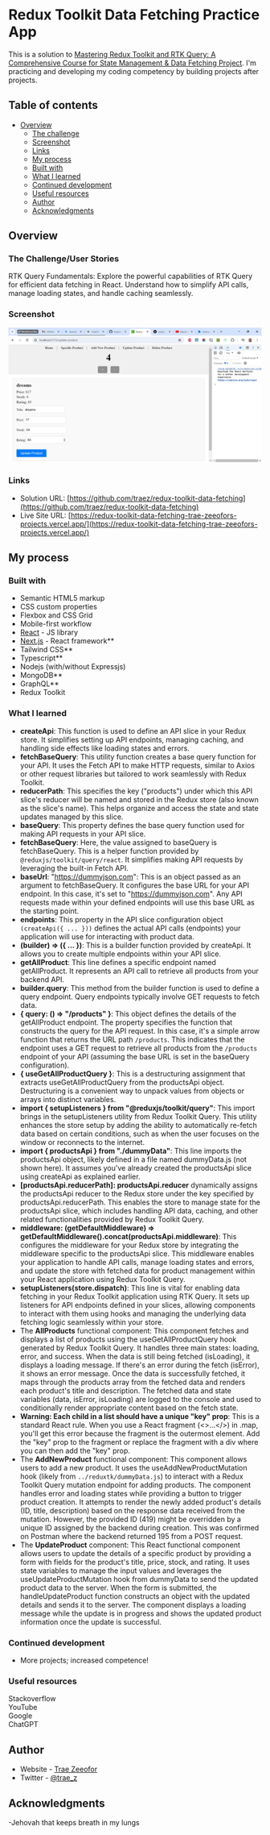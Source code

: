 # Redux Toolkit Data Fetching Practice App

This is a solution to [Mastering Redux Toolkit and RTK Query: A Comprehensive Course for State Management & Data Fetching Project](https://www.youtube.com/watch?v=CI8VeG0GI-M&t=157s). I'm practicing and developing my coding competency by building projects after projects.

## Table of contents

- [Overview](#overview)
  - [The challenge](#the-challenge)
  - [Screenshot](#screenshot)
  - [Links](#links)
  - [My process](#my-process)
  - [Built with](#built-with)
  - [What I learned](#what-i-learned)
  - [Continued development](#continued-development)
  - [Useful resources](#useful-resources)
  - [Author](#author)
  - [Acknowledgments](#acknowledgments)

## Overview

### The Challenge/User Stories

RTK Query Fundamentals: Explore the powerful capabilities of RTK Query for efficient data fetching in React. Understand how to simplify API calls, manage loading states, and handle caching seamlessly.

### Screenshot

![](public/screenshot-desktop.png)

### Links

- Solution URL: [https://github.com/traez/redux-toolkit-data-fetching](https://github.com/traez/redux-toolkit-data-fetching)
- Live Site URL: [https://redux-toolkit-data-fetching-trae-zeeofors-projects.vercel.app/](https://redux-toolkit-data-fetching-trae-zeeofors-projects.vercel.app/)

## My process

### Built with

- Semantic HTML5 markup
- CSS custom properties
- Flexbox and CSS Grid
- Mobile-first workflow
- [React](https://reactjs.org/) - JS library
- [Next.js](https://nextjs.org/) - React framework**
- Tailwind CSS**
- Typescript**
- Nodejs (with/without Expressjs)
- MongoDB**  
- GraphQL**    
- Redux Toolkit 

### What I learned
 
- **createApi**: This function is used to define an API slice in your Redux store. It simplifies setting up API endpoints, managing caching, and handling side effects like loading states and errors.
- **fetchBaseQuery**: This utility function creates a base query function for your API. It uses the Fetch API to make HTTP requests, similar to Axios or other request libraries but tailored to work seamlessly with Redux Toolkit. 
- **reducerPath**: This specifies the key ("products") under which this API slice's reducer will be named and stored in the Redux store (also known as the slice's name). This helps organize and access the state and state updates managed by this slice. 
- **baseQuery**: This property defines the base query function used for making API requests in your API slice.  
- **fetchBaseQuery**: Here, the value assigned to baseQuery is fetchBaseQuery. This is a helper function provided by `@reduxjs/toolkit/query/react`. It simplifies making API requests by leveraging the built-in Fetch API. 
- **baseUrl**: "https://dummyjson.com": This is an object passed as an argument to fetchBaseQuery. It configures the base URL for your API endpoint. In this case, it's set to "https://dummyjson.com". Any API requests made within your defined endpoints will use this base URL as the starting point.
- **endpoints**: This property in the API slice configuration object `(createApi({ ... }))` defines the actual API calls (endpoints) your application will use for interacting with product data. 
- **(builder) => ({ ... })**: This is a builder function provided by createApi. It allows you to create multiple endpoints within your API slice.  
- **getAllProduct**: This line defines a specific endpoint named getAllProduct. It represents an API call to retrieve all products from your backend API. 
- **builder.query**: This method from the builder function is used to define a query endpoint. Query endpoints typically involve GET requests to fetch data.
- **{ query: () => "/products" }**: This object defines the details of the getAllProduct endpoint. The property specifies the function that constructs the query for the API request. In this case, it's a simple arrow function that returns the URL path `/products`. This indicates that the endpoint uses a GET request to retrieve all products from the `/products` endpoint of your API (assuming the base URL is set in the baseQuery configuration). 
- **{ useGetAllProductQuery }**: This is a destructuring assignment that extracts useGetAllProductQuery from the productsApi object. Destructuring is a convenient way to unpack values from objects or arrays into distinct variables. 
- **import { setupListeners } from "@reduxjs/toolkit/query"**: This import brings in the setupListeners utility from Redux Toolkit Query. This utility enhances the store setup by adding the ability to automatically re-fetch data based on certain conditions, such as when the user focuses on the window or reconnects to the internet. 
- **import { productsApi } from "./dummyData"**: This line imports the productsApi object, likely defined in a file named dummyData.js (not shown here). It assumes you've already created the productsApi slice using createApi as explained earlier.
- **[productsApi.reducerPath]: productsApi.reducer** dynamically assigns the productsApi reducer to the Redux store under the key specified by productsApi.reducerPath. This enables the store to manage state for the productsApi slice, which includes handling API data, caching, and other related functionalities provided by Redux Toolkit Query. 
- **middleware: (getDefaultMiddleware) => getDefaultMiddleware().concat(productsApi.middleware)**: This configures the middleware for your Redux store by integrating the middleware specific to the productsApi slice. This middleware enables your application to handle API calls, manage loading states and errors, and update the store with fetched data for product management within your React application using Redux Toolkit Query.
- **setupListeners(store.dispatch)**: This line is vital for enabling data fetching in your Redux Toolkit application using RTK Query. It sets up listeners for API endpoints defined in your slices, allowing components to interact with them using hooks and managing the underlying data fetching logic seamlessly within your store. 
- The **AllProducts** functional component: This component fetches and displays a list of products using the useGetAllProductQuery hook generated by Redux Toolkit Query. It handles three main states: loading, error, and success. When the data is still being fetched (isLoading), it displays a loading message. If there's an error during the fetch (isError), it shows an error message. Once the data is successfully fetched, it maps through the products array from the fetched data and renders each product's title and description. The fetched data and state variables (data, isError, isLoading) are logged to the console and used to conditionally render appropriate content based on the fetch state.
- **Warning: Each child in a list should have a unique "key" prop**: This is a standard React rule. When you use a React fragment (<>...</>) in .map, you'll get this error because the fragment is the outermost element. Add the "key" prop to the fragment or replace the fragment with a div where you can then add the "key" prop.
- The **AddNewProduct** functional component: This component allows users to add a new product. It uses the useAddNewProductMutation hook (likely from `../reduxtk/dummyData.js`) to interact with a Redux Toolkit Query mutation endpoint for adding products. The component handles error and loading states while providing a button to trigger product creation. It attempts to render the newly added product's details (ID, title, description) based on the response data received from the mutation. However, the provided ID (419) might be overridden by a unique ID assigned by the backend during creation. This was confirmed on Postman where the backend returned 195 from a POST request.
- The **UpdateProduct** component: This React functional component allows users to update the details of a specific product by providing a form with fields for the product's title, price, stock, and rating. It uses state variables to manage the input values and leverages the useUpdateProductMutation hook from dummyData to send the updated product data to the server. When the form is submitted, the handleUpdateProduct function constructs an object with the updated details and sends it to the server. The component displays a loading message while the update is in progress and shows the updated product information once the update is successful. 

### Continued development

- More projects; increased competence!

### Useful resources

Stackoverflow  
YouTube  
Google  
ChatGPT

## Author

- Website - [Trae Zeeofor](https://github.com/traez)
- Twitter - [@trae_z](https://twitter.com/trae_z)

## Acknowledgments

-Jehovah that keeps breath in my lungs
